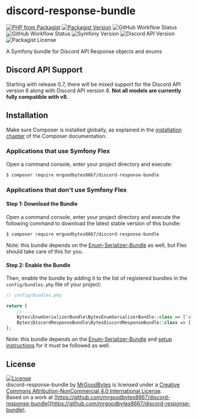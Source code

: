 # discord-response-bundle
[![PHP from Packagist](https://img.shields.io/packagist/php-v/mrgoodbytes8667/discord-response-bundle?style=flat)](https://packagist.org/packages/mrgoodbytes8667/discord-response-bundle)
[![Packagist Version](https://img.shields.io/packagist/v/mrgoodbytes8667/discord-response-bundle?style=flat)](https://packagist.org/packages/mrgoodbytes8667/discord-response-bundle)
![GitHub Workflow Status](https://img.shields.io/github/workflow/status/mrgoodbytes8667/discord-response-bundle/release?style=flat&label=stable)
![GitHub Workflow Status](https://img.shields.io/github/workflow/status/mrgoodbytes8667/discord-response-bundle/tests?style=flat)
![Symfony Version](https://img.shields.io/badge/symfony-^5.2-lightgrey?style=flat)
![Discord API Version](https://img.shields.io/badge/discord-v6-lightgrey?style=flat)
![Packagist License](https://img.shields.io/packagist/l/mrgoodbytes8667/discord-response-bundle?style=flat)

A Symfony bundle for Discord API Response objects and enums

## Discord API Support
Starting with release 0.7, there will be mixed support for the Discord API version 6 along with Discord API version 8. **Not all models are currently fully compatible with v8.**

## Installation

Make sure Composer is installed globally, as explained in the
[installation chapter](https://getcomposer.org/doc/00-intro.md)
of the Composer documentation.

### Applications that use Symfony Flex

Open a command console, enter your project directory and execute:

```console
$ composer require mrgoodbytes8667/discord-response-bundle
```

### Applications that don't use Symfony Flex

#### Step 1: Download the Bundle

Open a command console, enter your project directory and execute the
following command to download the latest stable version of this bundle:

```console
$ composer require mrgoodbytes8667/discord-response-bundle
```
Note: this bundle depends on the [Enum-Serializer-Bundle](https://github.com/mrgoodbytes8667/enum-serializer-bundle) as well, but Flex should take care of this for you.

#### Step 2: Enable the Bundle

Then, enable the bundle by adding it to the list of registered bundles
in the `config/bundles.php` file of your project:

```php
// config/bundles.php

return [
    // ...
    Bytes\EnumSerializerBundle\BytesEnumSerializerBundle::class => ['all' => true],
    Bytes\DiscordResponseBundle\BytesDiscordResponseBundle::class => ['all' => true],
];
```
Note: this bundle depends on the [Enum-Serializer-Bundle](https://github.com/mrgoodbytes8667/enum-serializer-bundle) and [setup instructions](https://github.com/mrgoodbytes8667/enum-serializer-bundle/blob/main/README.md#applications-that-dont-use-symfony-flex) for it must be followed as well.

## License
[![License](https://i.creativecommons.org/l/by-nc/4.0/88x31.png)]("http://creativecommons.org/licenses/by-nc/4.0/)  
discord-response-bundle by [MrGoodBytes](https://www.goodbytes.live) is licensed under a [Creative Commons Attribution-NonCommercial 4.0 International License](http://creativecommons.org/licenses/by-nc/4.0/).  
Based on a work at [https://github.com/mrgoodbytes8667/discord-response-bundle](https://github.com/mrgoodbytes8667/discord-response-bundle).